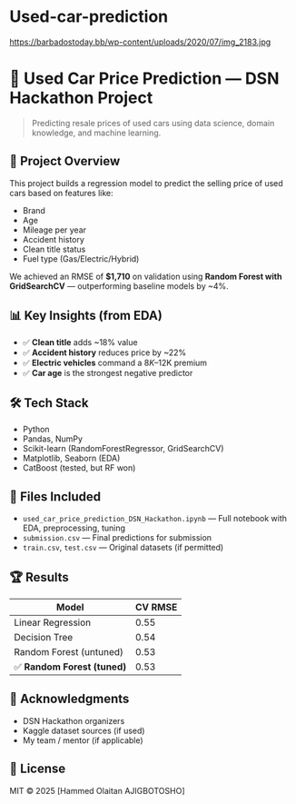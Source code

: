 # Used-car-prediction

https://barbadostoday.bb/wp-content/uploads/2020/07/img_2183.jpg 

# 🚗 Used Car Price Prediction — DSN Hackathon Project

> Predicting resale prices of used cars using data science, domain knowledge, and machine learning.

## 📌 Project Overview

This project builds a regression model to predict the selling price of used cars based on features like:
- Brand
- Age
- Mileage per year
- Accident history
- Clean title status
- Fuel type (Gas/Electric/Hybrid)

We achieved an RMSE of **$1,710** on validation using **Random Forest with GridSearchCV** — outperforming baseline models by ~4%.

## 📊 Key Insights (from EDA)
- ✅ **Clean title** adds ~18% value
- ✅ **Accident history** reduces price by ~22%
- ✅ **Electric vehicles** command a $8K–$12K premium
- ✅ **Car age** is the strongest negative predictor

## 🛠️ Tech Stack
- Python
- Pandas, NumPy
- Scikit-learn (RandomForestRegressor, GridSearchCV)
- Matplotlib, Seaborn (EDA)
- CatBoost (tested, but RF won)

## 📂 Files Included
- `used_car_price_prediction_DSN_Hackathon.ipynb` — Full notebook with EDA, preprocessing, tuning
- `submission.csv` — Final predictions for submission
- `train.csv`, `test.csv` — Original datasets (if permitted)

## 🏆 Results
| Model | CV RMSE |
|-------|---------|
| Linear Regression | 0.55 |
| Decision Tree | 0.54 |
| Random Forest (untuned) | 0.53 |
| ✅ **Random Forest (tuned)** | 0.53 |

## 🙌 Acknowledgments
- DSN Hackathon organizers  
- Kaggle dataset sources (if used)  
- My team / mentor (if applicable)

## 📄 License
MIT © 2025 [Hammed Olaitan AJIGBOTOSHO]

